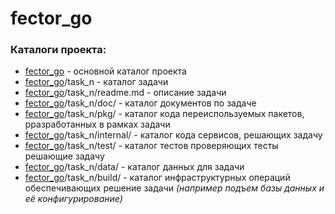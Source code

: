 # fector_go


### Каталоги проекта:

- [fector_go](https://github.com/mudor-mt-dm/fector_go) - основной каталог проекта
- [fector_go](https://github.com/mudor-mt-dm/fector_go)/task_n - каталог задачи
- [fector_go](https://github.com/mudor-mt-dm/fector_go)/task_n/readme.md - описание задачи
- [fector_go](https://github.com/mudor-mt-dm/fector_go)/task_n/doc/ - каталог документов по задаче
- [fector_go](https://github.com/mudor-mt-dm/fector_go)/task_n/pkg/ - каталог кода переиспользуемых пакетов, рразработанных в рамках задачи
- [fector_go](https://github.com/mudor-mt-dm/fector_go)/task_n/internal/ - каталог кода сервисов, решающих задачу
- [fector_go](https://github.com/mudor-mt-dm/fector_go)/task_n/test/ - каталог тестов проверяющих тесты решающие задачу
- [fector_go](https://github.com/mudor-mt-dm/fector_go)/task_n/data/ -  каталог данных для задачи
- [fector_go](https://github.com/mudor-mt-dm/fector_go)/task_n/build/ - каталог инфраструктурных операций обеспечивающих решение задачи _(например подъем базы данных и её конфигурирование)_
